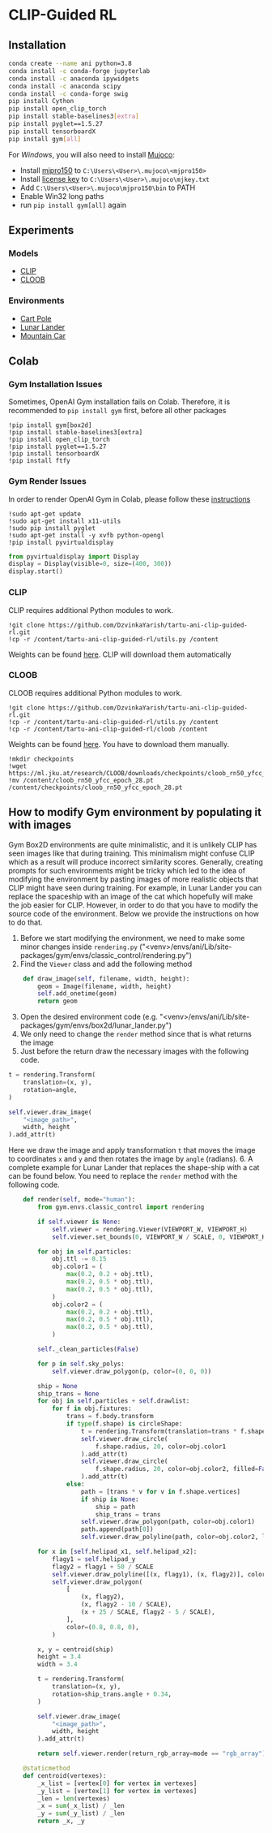 # CLIP-Guided RL

## Installation
```bash
conda create --name ani python=3.8
conda install -c conda-forge jupyterlab
conda install -c anaconda ipywidgets
conda install -c anaconda scipy
conda install -c conda-forge swig
pip install Cython
pip install open_clip_torch
pip install stable-baselines3[extra]
pip install pyglet==1.5.27
pip install tensorboardX
pip install gym[all]
```

For *Windows*, you will also need to install [Mujoco](https://www.roboti.us/index.html):
- Install [mjpro150](https://www.roboti.us/download.html) to `C:\Users\<User>\.mujoco\<mjpro150>`
- Install [license key](https://www.roboti.us/license.html) to `C:\Users\<User>\.mujoco\mjkey.txt`
- Add `C:\Users\<User>\.mujoco\mjpro150\bin` to PATH
- Enable Win32 long paths
- run `pip install gym[all]` again

## Experiments

### Models
 - [CLIP](https://github.com/mlfoundations/open_clip)
 - [CLOOB](https://github.com/ml-jku/cloob)

### Environments
- [Cart Pole](https://www.gymlibrary.dev/environments/classic_control/cart_pole/)
- [Lunar Lander](https://www.gymlibrary.dev/environments/box2d/lunar_lander/)
- [Mountain Car](https://www.gymlibrary.dev/environments/classic_control/mountain_car/)

## Colab

### Gym Installation Issues
Sometimes, OpenAI Gym installation fails on Colab. 
Therefore, it is recommended to `pip install gym` first, before all other packages

```commandline
!pip install gym[box2d]
!pip install stable-baselines3[extra]
!pip install open_clip_torch
!pip install pyglet==1.5.27
!pip install tensorboardX
!pip install ftfy
```

### Gym Render Issues
In order to render OpenAI Gym in Colab, 
please follow these [instructions](https://stackoverflow.com/questions/50107530/how-to-render-openai-gym-in-google-colab)

```commandline
!sudo apt-get update
!sudo apt-get install x11-utils 
!sudo pip install pyglet 
!sudo apt-get install -y xvfb python-opengl
!pip install pyvirtualdisplay
```

```python
from pyvirtualdisplay import Display
display = Display(visible=0, size=(400, 300))
display.start()
```

### CLIP

CLIP requires additional Python modules to work.

```commandline
!git clone https://github.com/DzvinkaYarish/tartu-ani-clip-guided-rl.git
!cp -r /content/tartu-ani-clip-guided-rl/utils.py /content
```

Weights can be found [here](https://github.com/mlfoundations/open_clip/releases/tag/v0.2-weights). 
CLIP will download them automatically

### CLOOB

CLOOB requires additional Python modules to work.

```commandline
!git clone https://github.com/DzvinkaYarish/tartu-ani-clip-guided-rl.git
!cp -r /content/tartu-ani-clip-guided-rl/utils.py /content
!cp -r /content/tartu-ani-clip-guided-rl/cloob /content
```

Weights can be found [here](https://ml.jku.at/research/CLOOB/downloads/checkpoints/). 
You have to download them manually.

```commandline
!mkdir checkpoints
!wget https://ml.jku.at/research/CLOOB/downloads/checkpoints/cloob_rn50_yfcc_epoch_28.pt
!mv /content/cloob_rn50_yfcc_epoch_28.pt /content/checkpoints/cloob_rn50_yfcc_epoch_28.pt
```

## How to modify Gym environment by populating it with images

Gym Box2D environments are quite minimalistic, and it is unlikely CLIP has seen images like that during training. 
This minimalism might confuse CLIP which as a result will produce incorrect similarity scores. 
Generally, creating prompts for such environments might be tricky which 
led to the idea of modifying the environment by pasting images of more realistic 
objects that CLIP might have seen during training. 
For example, in Lunar Lander you can replace the spaceship with an image of the cat 
which hopefully will make the job easier for CLIP. 
However, in order to do that you have to modify the source code of the environment. 
Below we provide the instructions on how to do that.

1. Before we start modifying the environment, we need to make some minor changes 
inside `rendering.py` ("\<venv\>/envs/ani/Lib/site-packages/gym/envs/classic_control/rendering.py")
2. Find the `Viewer` class and add the following method
```python
    def draw_image(self, filename, width, height):
        geom = Image(filename, width, height)
        self.add_onetime(geom)
        return geom
```
3. Open the desired environment code (e.g. "\<venv\>/envs/ani/Lib/site-packages/gym/envs/box2d/lunar_lander.py")
4. We only need to change the `render` method since that is what returns the image
5. Just before the return draw the necessary images with the following code.
```python
t = rendering.Transform(
    translation=(x, y),
    rotation=angle,
)

self.viewer.draw_image(
    "<image_path>",
    width, height
).add_attr(t)
```
Here we draw the image and apply transformation `t` that moves the 
image to coordinates `x` and `y` and then rotates the image by `angle` (radians).
6. A complete example for Lunar Lander that replaces the shape-ship with a cat can be found below. 
You need to replace the `render` method with the following code.
```python
    def render(self, mode="human"):
        from gym.envs.classic_control import rendering

        if self.viewer is None:
            self.viewer = rendering.Viewer(VIEWPORT_W, VIEWPORT_H)
            self.viewer.set_bounds(0, VIEWPORT_W / SCALE, 0, VIEWPORT_H / SCALE)

        for obj in self.particles:
            obj.ttl -= 0.15
            obj.color1 = (
                max(0.2, 0.2 + obj.ttl),
                max(0.2, 0.5 * obj.ttl),
                max(0.2, 0.5 * obj.ttl),
            )
            obj.color2 = (
                max(0.2, 0.2 + obj.ttl),
                max(0.2, 0.5 * obj.ttl),
                max(0.2, 0.5 * obj.ttl),
            )

        self._clean_particles(False)

        for p in self.sky_polys:
            self.viewer.draw_polygon(p, color=(0, 0, 0))

        ship = None
        ship_trans = None
        for obj in self.particles + self.drawlist:
            for f in obj.fixtures:
                trans = f.body.transform
                if type(f.shape) is circleShape:
                    t = rendering.Transform(translation=trans * f.shape.pos)
                    self.viewer.draw_circle(
                        f.shape.radius, 20, color=obj.color1
                    ).add_attr(t)
                    self.viewer.draw_circle(
                        f.shape.radius, 20, color=obj.color2, filled=False, linewidth=2
                    ).add_attr(t)
                else:
                    path = [trans * v for v in f.shape.vertices]
                    if ship is None:
                        ship = path
                        ship_trans = trans
                    self.viewer.draw_polygon(path, color=obj.color1)
                    path.append(path[0])
                    self.viewer.draw_polyline(path, color=obj.color2, linewidth=2)

        for x in [self.helipad_x1, self.helipad_x2]:
            flagy1 = self.helipad_y
            flagy2 = flagy1 + 50 / SCALE
            self.viewer.draw_polyline([(x, flagy1), (x, flagy2)], color=(1, 1, 1))
            self.viewer.draw_polygon(
                [
                    (x, flagy2),
                    (x, flagy2 - 10 / SCALE),
                    (x + 25 / SCALE, flagy2 - 5 / SCALE),
                ],
                color=(0.8, 0.8, 0),
            )

        x, y = centroid(ship)
        height = 3.4
        width = 3.4

        t = rendering.Transform(
            translation=(x, y),
            rotation=ship_trans.angle + 0.34,
        )

        self.viewer.draw_image(
            "<image_path>",
            width, height
        ).add_attr(t)

        return self.viewer.render(return_rgb_array=mode == "rgb_array")

    @staticmethod
    def centroid(vertexes):
        _x_list = [vertex[0] for vertex in vertexes]
        _y_list = [vertex[1] for vertex in vertexes]
        _len = len(vertexes)
        _x = sum(_x_list) / _len
        _y = sum(_y_list) / _len
        return _x, _y
```
